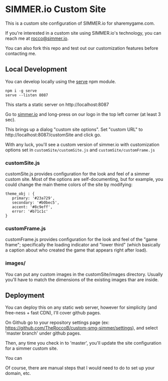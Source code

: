 # SIMMER.io Custom Site

This is a custom site configuration of SIMMER.io for sharemygame.com.

If you're interested in a custom site using SIMMER.io's technology, you can reach me at rocco@simmer.io.

You can also fork this repo and test out our customization features before contacting me.

## Local Development

You can develop locally using the [serve](https://www.npmjs.com/package/serve) npm module.

```
npm i -g serve
serve --listen 8087
```

This starts a static server on http://localhost:8087

Go to [simmer.io](https://simmer.io) and long-press on our logo in the top left corner (at least 3 sec).

This brings up a dialog "custom site options". Set "custom URL" to http://localhost:8087/customSite and click go.

With any luck, you'll see a custom version of simmer.io with customization options set in `customSite/customSite.js` and `customSite/customFrame.js`

### customSite.js
customSite.js provides configuration for the look and feel of a simmer custom site. Most of the options are self-documenting, but for example, you could change the main theme colors of the site by modifying:

```
theme_obj : {
   primary: '#23a729',
   secondary: '#b0bec5',
   accent: '#8c9eff',
   error: '#b71c1c'
}
```

### customFrame.js

customFrame.js provides configuration for the look and feel of the "game frame"; specifically the loading indicator and "lower third" (which basically a caption about who created the game that appears right after load).

### images/
You can put any custom images in the customSite/images directory. Usually you'll have to match the dimensions of the existing images thar are inside. 

## Deployment
You can deploy this on any static web server, however for simplicity (and free-ness + fast CDN), I'll cover github pages.

On Github go to your repository settings page (ex: https://github.com/TheRoccoB/custom-smg-simmer/settings), and select 'master branch' under github pages.

Then, any time you check in to 'master', you'll update the site configuration for a simmer custom site.

You can 

Of course, there are manual steps that I would need to do to set up your domain, etc.



